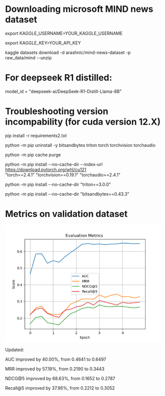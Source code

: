 # Downloading microsoft MIND news dataset
export KAGGLE_USERNAME=YOUR_KAGGLE_USERNAME

export KAGGLE_KEY=YOUR_API_KEY

kaggle datasets download -d arashnic/mind-news-dataset -p raw_data/mind --unzip


# For deepseek R1 distilled:

model_id = "deepseek-ai/DeepSeek-R1-Distill-Llama-8B"

# Troubleshooting version incompability (for cuda version 12.X)
pip install -r requirements2.txt

python -m pip uninstall -y bitsandbytes triton torch torchvision torchaudio

python -m pip cache purge

python -m pip install --no-cache-dir --index-url https://download.pytorch.org/whl/cu121 \
  "torch==2.4.1" "torchvision==0.19.1" "torchaudio==2.4.1"

python -m pip install --no-cache-dir "triton==3.0.0"

python -m pip install --no-cache-dir "bitsandbytes==0.43.3"

# Metrics on validation dataset

![alt text](image-1.png)

Updated: 

AUC improved by 40.00%, from 0.4641 to 0.6497

MRR improved by 57.19%, from 0.2190 to 0.3443

NDCG@5 improved by 68.63%, from 0.1652 to 0.2787

Recall@5 improved by 37.96%, from 0.2212 to 0.3052